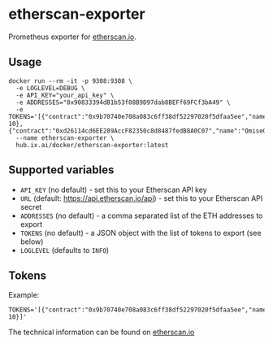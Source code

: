 # etherscan-exporter
Prometheus exporter for [etherscan.io](https://etherscan.io).

## Usage
```
docker run --rm -it -p 9308:9308 \
  -e LOGLEVEL=DEBUG \
  -e API_KEY="your_api_key" \
  -e ADDRESSES="0x90833394dB1b53f08B9D97dab8BEFf69FCf3bA49" \
  -e TOKENS='[{"contract":"0x9b70740e708a083c6ff38df52297020f5dfaa5ee","name":"Daneel","short":"DAN","decimals": 10},{"contract":"0xd26114cd6EE289AccF82350c8d8487fedB8A0C07","name":"OmiseGO","short":"OMG","decimals":18}]'
  --name etherscan-exporter \
  hub.ix.ai/docker/etherscan-exporter:latest
```

## Supported variables
* `API_KEY` (no default) - set this to your Etherscan API key
* `URL` (default: https://api.etherscan.io/api) - set this to your Etherscan API secret
* `ADDRESSES` (no default) - a comma separated list of the ETH addresses to export
* `TOKENS` (no default) - a JSON object with the list of tokens to export (see below)
* `LOGLEVEL` (defaults to `INFO`)

## Tokens
Example:
```
TOKENS='[{"contract":"0x9b70740e708a083c6ff38df52297020f5dfaa5ee","name":"Daneel","short":"DAN","decimals": 10}]'
```

The technical information can be found on [etherscan.io](https://etherscan.io/token/0x9b70740e708a083c6ff38df52297020f5dfaa5ee#readContract)
